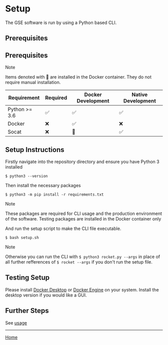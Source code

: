 
# Setup

The GSE software is run by using a Python based CLI. 

## Prerequisites

## Prerequisites

> [!NOTE]
> Items denoted with 🐳 are installed in the Docker container. They do not require manual installation.


| Requirement   | Required | Docker Development | Native Development |
|---------------|----------|--------------------|--------------------|
| Python >= 3.6 | ✅        | ✅                  | ✅                  |
| Docker        | ❌       | ✅                  | ❌                  |
| Socat         | ❌        |  🐳                 | ✅                  |

## Setup Instructions

Firstly navigate into the repository directory and ensure you have Python 3 installed

```shell
$ python3 --version
```

Then install the necessary packages

```shell
$ python3 -m pip install -r requirements.txt
```

> [!NOTE]
> These packages are required for CLI usage and the production environment of the software. Testing packages are installed in the Docker container only

And run the setup script to make the CLI file executable.

```shell
$ bash setup.sh
```

> [!NOTE]
>  Otherwise you can run the CLI with `$ python3 rocket.py --args` in place of all further refferences of `$ rocket --args` if you don't run the setup file.

## Testing Setup

Please install [Docker Desktop](https://docs.docker.com/desktop/setup/install/mac-install/) or [Docker Engine](https://docs.docker.com/engine/install/) on your system. Install the desktop version if you would like a GUI.

## Further Steps

See [usage](usage.md)

---

[Home](../README.md)